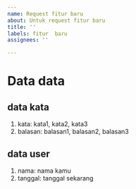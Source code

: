 ```yaml
---
name: Request fitur baru
about: Untuk request fitur baru
title: ''
labels: fitur  baru
assignees: ''

---
```


# Data data

## data kata
1. kata: kata1, kata2, kata3
2. balasan: balasan1, balasan2, balasan3

## data user
1. nama: nama kamu
2. tanggal: tanggal sekarang

